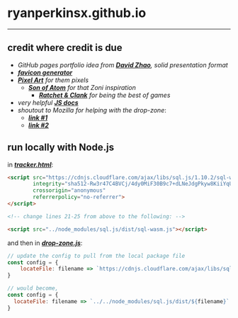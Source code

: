 # ryanperkinsx.github.io

---

## credit where credit is due
- *GitHub pages portfolio idea from* [***David Zhao***](https://davidzhao98.github.io/)*, solid presentation format*
- [***favicon generator***](https://realfavicongenerator.net/)
- [***Pixel Art***](https://www.pixilart.com/draw) *for them pixels*
  - [***Son of Atom***](https://www.deviantart.com/sonofatom101) *for that Zoni inspiration*
    - [***Ratchet & Clank***](https://en.wikipedia.org/wiki/Ratchet_%26_Clank) *for being the best of games*
- *very helpful* [***JS docs***](https://javascript.info/custom-elements)
- *shoutout to Mozilla for helping with the drop-zone*:
  - [***link #1***](https://developer.mozilla.org/en-US/docs/Web/API/HTML_Drag_and_Drop_API/File_drag_and_drop)
  - [***link #2***](https://developer.mozilla.org/en-US/docs/Web/API/HTMLElement/drop_event)

## run locally with Node.js

in [***tracker.html***](./html/tracker.html):

```html
<script src="https://cdnjs.cloudflare.com/ajax/libs/sql.js/1.10.2/sql-wasm.js"
        integrity="sha512-Rw3r47C4BVCj/4dy0MiF30B9c7+dLNeJdgPkyw8KiiYqUzAP3XFFw90EjO7mHLkJBl7JCm+/iTuL9dGh47lbMw=="
        crossorigin="anonymous"
        referrerpolicy="no-referrer">
</script>

<!-- change lines 21-25 from above to the following: -->

<script src="../node_modules/sql.js/dist/sql-wasm.js"></script>
```

and then in [***drop-zone.js***](./js/tracker/drop-zone.js): 

```js
// update the config to pull from the local package file
const config = {
    locateFile: filename => `https://cdnjs.cloudflare.com/ajax/libs/sql.js/1.10.2/${filename}`
}

// would become,
const config = {
  locateFile: filename => `../../node_modules/sql.js/dist/${filename}`
}
```